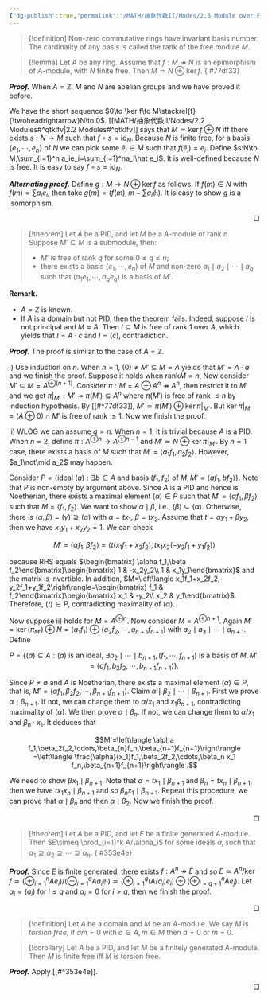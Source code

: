 ```yaml
---
{"dg-publish":true,"permalink":"/MATH/抽象代数II/Nodes/2.5 Module over PID/","dgPassFrontmatter":true}
---
```



> [!definition]
> Non-zero commutative rings have invariant basis number. The cardinality of any basis is called the rank of the free module $M$.


> [!lemma]
> Let $A$ be any ring. Assume that $f:M\twoheadrightarrow N$ is an epimorphism of $A$-module, with $N$ finite free. Then $M\simeq N\oplus \ker f$.
{ #77df33}


**_Proof._**
When $A=\mathbb{Z}$, $M$ and $N$ are abelian groups and we have proved it before.

We have the short sequence $0\to \ker f\to M\stackrel{f}{\twoheadrightarrow}N\to 0$. [[MATH/抽象代数II/Nodes/2.2 Modules#^qtklfv\|2.2 Modules#^qtklfv]] says that $M\simeq\ker f\oplus N$ iff there exists $s:N\to M$ such that $f\circ s=\mathrm{id}_N$. Because $N$ is finite free, for a basis $\{e_1,\cdots,e_n\}$ of $N$ we can pick some $\hat e_i\in M$ such that $f(\hat e_i)=e_i$. Define $s:N\to M,\sum_{i=1}^n a_ie_i=\sum_{i=1}^na_i\hat e_i$. It is well-defined because $N$ is free. It is easy to say $f\circ s=\mathrm{id}_N$.

***Alternating proof.*** Define $g:M\to N\oplus \ker f$ as follows. If $f(m)\in N$ with $f(m)=\sum a_ie_i$, then take $g(m)=(f(m),m-\sum a_i\hat e_i)$. It is easy to show $g$ is a isomorphism.
<p align="right">□</p>


> [!theorem]
> Let $A$ be a PID, and let $M$ be a $A$-module of rank $n$. Suppose $M'\subseteq M$ is a submodule, then:
> - $M'$ is free of rank $q$ for some $0\leqslant q\leqslant n$;
> - there exists a basis $(e_1,\cdots,e_n)$ of $M$ and non-zero $a_1\mid a_2\mid\cdots\mid a_q$ such that $(a_1e_1,\cdots,a_qe_q)$ is a basis of $M'$.

**Remark.** 
- $A=\mathbb{Z}$ is known.
- If $A$ is a domain but not PID, then the theorem fails. Indeed, suppose $I$ is not principal and $M=A$. Then $I\subseteq M$ is free of rank $1$ over $A$, which yields that $I=A\cdot c$ and $I=(c)$, contradiction.

**_Proof._**
The proof is similar to the case of $A=\mathbb{Z}$. 

i) Use induction on $n$. When $n=1$, $(0)\neq M'\subseteq M=A$ yields that $M'=A\cdot a$ and we finish the proof. Suppose it holds when $\mathrm{rank} M=n$, Now consider $M'\subseteq M=A^{\oplus (n+1)}$. Consider $\pi:M=A\oplus A^n\twoheadrightarrow A^n$, then restrict it to $M'$ and we get $\pi|_{M'}:M'\twoheadrightarrow\pi(M')\subseteq A^n$ where $\pi(M')$ is free of rank $\leqslant n$ by induction hypothesis. By [[#^77df33]], $M'\simeq \pi(M')\oplus \ker \pi|_{M'}$. But $\ker\pi|_{M'}=(A\oplus 0)\cap M'$ is free of rank $\leqslant 1$. Now we finish the proof.

ii) WLOG we can assume $q=n$. When $n=1$, it is trivial because $A$ is a PID. When $n=2$, define $\pi:A^{\oplus n}\to A^{\oplus n-1}$ and $M'\simeq N\oplus\ker\pi|_{M'}$. By $n=1$ case, there exists a basis of $M$ such that $M'=\left\langle a_1f_1,a_2f_2\right\rangle$. However, $a_1\not\mid a_2$ may happen. 

Consider $P=\{\mbox{ideal }(a):\exists b\in A\mbox{ and basis }(f_1,f_2)\mbox{ of }M,M'=\left\langle af_1,bf_2\right\rangle \}$. Note that $P$ is non-empty by argument above. Since $A$ is a PID and hence is Noetherian, there exists a maximal element $(\alpha)\in P$ such that $M'=\left\langle\alpha f_1,\beta f_2\right\rangle$ such that $M=\left\langle f_1,f_2\right\rangle$. We want to show $\alpha\mid \beta$, i.e., $(\beta)\subseteq(\alpha)$. Otherwise, there is $(\alpha,\beta)=(\gamma)\supsetneq(\alpha)$ with $\alpha=tx_1$, $\beta=tx_2$. Assume that $t=\alpha y_1+\beta y_2$, then we have $x_1y_1+x_2y_2=1$. We can check 

$$M'=\left\langle\alpha f_1,\beta f_2\right\rangle =\left\langle t(x_1f_1+x_2f_2), tx_1x_2(-y_2f_1+y_1f_2)\right\rangle $$

because RHS equals $\begin{bmatrix} \alpha f_1,\beta f_2\end{bmatrix}\begin{bmatrix} 1 & -x_2y_2\\ 1 & x_1y_1\end{bmatrix}$ and the matrix is invertible. In addition, $M=\left\langle x_1f_1+x_2f_2,-y_2f_1+y_1f_2\right\rangle=\begin{bmatrix} f_1 & f_2\end{bmatrix}\begin{bmatrix} x_1 & -y_2\\ x_2 & y_1\end{bmatrix}$. Therefore, $(t)\in P$, contradicting maximality of $(\alpha)$. 

Now suppose ii) holds for $M=A^{\oplus n}$. Now consider $M=A^{\oplus n+1}$. Again $M'=\ker(\pi_{M'})\oplus N=\left\langle a_1f_1\right\rangle\oplus\left\langle a_2f_2,\cdots,a_{n+1}f_{n+1}\right\rangle$ with $a_2\mid a_3\mid \cdots\mid a_{n+1}$. Define

$$P=\{(a)\subseteq A:(a)\mbox{ is an ideal, }\exists b_2\mid\cdots\mid b_{n+1}, (f_1,\cdots,f_{n+1})\mbox{ is a basis of }M,M'=\left\langle af_1,b_2f_2,\cdots,b_{n+1}f_{n+1}\right\rangle \}.$$

Since $P\neq\emptyset$ and $A$ is Noetherian, there exists a maximal element $(\alpha)\in P$, that is, $M'=\left\langle \alpha f_1,\beta_2f_2,\cdots,\beta_{n+1}f_{n+1}\right\rangle$. Claim $\alpha\mid\beta_2\mid\cdots\mid \beta_{n+1}$. First we prove $\alpha\mid\beta_{n+1}$. If not, we can change them to $\alpha/x_1$ and $x_1\beta_{n+1}$, contradicting maximality of $(\alpha)$. We then prove $\alpha\mid \beta_{n}$. If not, we can change them to $\alpha/x_1$ and $\beta_n\cdot x_1$. It deduces that 

$$M'=\left\langle \alpha f_1,\beta_2f_2,\cdots,\beta_{n}f_n,\beta_{n+1}f_{n+1}\right\rangle =\left\langle \frac{\alpha}{x_1}f_1,\beta_2f_2,\cdots,\beta_n x_1 f_n,\beta_{n+1}f_{n+1}\right\rangle .$$

We need to show $\beta x_1\mid \beta_{n+1}$. Note that $\alpha= tx_1\mid \beta_{n+1}$ and $\beta_n=tx_n\mid \beta_{n+1}$, then we have $tx_1x_n\mid\beta_{n+1}$ and so $\beta_nx_1\mid \beta_{n+1}$. Repeat this procedure, we can prove that $\alpha\mid \beta_{n}$ and then $\alpha\mid\beta_2$. Now we finish the proof.
<p align="right">□</p>


> [!theorem]
> Let $A$ be a PID, and let $E$ be a finite generated $A$-module. Then $E\simeq \prod_{i=1}^k A/\alpha_i$ for some ideals $\alpha_i$ such that $\alpha_1\supseteq\alpha_2\supseteq\cdots\supseteq \alpha_n$.
{ #353e4e}


**_Proof._**
Since $E$ is finite generated, there exists $f:A^n\twoheadrightarrow E$ and so $E\simeq A^n/\ker f\simeq (\oplus_{i=1}^n Ae_i)/(\oplus_{i=1}^qAa_ie_i)\simeq \left(\oplus_{i=1}^q(A/a_i)e_i\right)\oplus(\oplus_{i=q+1}^n Ae_j)$. Let $\alpha_i=(a_i)$ for $i\leqslant q$ and $\alpha_i=0$ for $i>q$, then we finish the proof.
<p align="right">□</p>


> [!definition]
> Let $A$ be a domain and $M$ be an $A$-module. We say $M$ is *torsion free*, if $am=0$ with $a\in A,m\in M$ then $a=0$ or $m=0$.


> [!corollary]
> Let $A$ be a PID, and let $M$ be a finitely generated $A$-module. Then $M$ is finite free iff $M$ is torsion free.

**_Proof._**
Apply [[#^353e4e]].
<p align="right">□</p>


